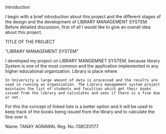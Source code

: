 Introduction

I begin with a brief introduction about this project and the different stages of the design and the development of LIBRARY MANAGEMENT SYSTEM. Before detailed discussion, first of all I would like to give an overall idea about this project.

TITLE OF THE PROJECT 

“LIBRARY MANAGEMENT SYSTEM”

I developed my project on LIBRARY MANGEMNET SYSTEM, because library System is one of the most common and the application implemented in any higher educational organization. Library is place where  

	In University a large amount of data is processed and the results are used in running an organization. The Library management system project maintains the list of students and faculties which get their books issued from the library and calculates and sees if there is a fine due or not.

For this the concept of linked lists is a better option and it will be used to keep track of the books being issued from the library and to calculate the fine over it.


Name: TANAY AGRAWAL
Reg. No.:13BCE0177
